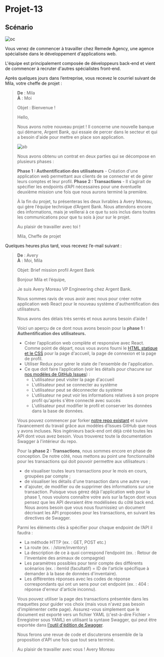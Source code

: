 # Projet-13

## Scénario

![oc](https://user.oc-static.com/upload/2023/10/10/16969371520395_Section%20mission.png)
  
Vous venez de commencer à travailler chez Remede Agency, une agence spécialisée dans le développement d'applications web.
  
L'équipe est principalement composée de développeurs back-end et vient de commencer à recruter d'autres spécialistes front-end. 
  
Après quelques jours dans l’entreprise, vous recevez le courriel suivant de Mila, votre cheffe de projet :
  
> **De** : Mila  
> **À** : Moi
>
> Objet : Bienvenue !
>
> Hello,
> 
> Nous avons notre nouveau projet ! Il concerne une nouvelle banque qui démarre, Argent Bank, qui essaie de percer dans le secteur et qui a besoin d'aide pour mettre en place son application.
>
> 
>
> ![ab](https://user.oc-static.com/upload/2023/12/28/17037832302526_Capture%20d%E2%80%99e%CC%81cran%202023-12-28%20a%CC%80%2018.07.01.png)
> 
> Nous avons obtenu un contrat en deux parties qui se décompose en plusieurs phases :
> 
> **Phase 1 : Authentification des utilisateurs** - Création d'une application web permettant aux clients de se connecter et de gérer leurs comptes et leur profil.
> **Phase 2 : Transactions** - Il s’agirait de spécifier les endpoints d’API nécessaires pour une éventuelle deuxième mission une fois que nous aurons terminé la première.
>
> À la fin du projet, tu présenteras les deux livrables à Avery Moreau, qui gère l’équipe technique d’Argent Bank.
> Nous attendons encore des informations, mais je veillerai à ce que tu sois inclus dans toutes les communications pour que tu sois à jour sur le projet.
> 
> Au plaisir de travailler avec toi !
>
> Mila, Cheffe de projet
  
Quelques heures plus tard, vous recevez l’e-mail suivant :
  
> **De** : Avery  
> **À** : Moi, Mila
>
> Objet: Brief mission profil Argent Bank
> 
> Bonjour Mila et l’équipe,
> 
> Je suis Avery Moreau VP Engineering chez Argent Bank.
> 
> Nous sommes ravis de vous avoir avec nous pour créer notre application web React pour le nouveau système d'authentification des utilisateurs.
> 
> Nous avons des délais très serrés et nous aurons besoin d’aide !
>
> Voici un aperçu de ce dont nous avons besoin pour la **phase 1 : Authentification des utilisateurs.**
> 
> + Créer l’application web complète et responsive avec React. Comme point de départ, nous vous avons fourni le [HTML statique et le CSS](https://github.com/OpenClassrooms-Student-Center/Project-10-Bank-API/tree/master/designs) pour la page d'accueil, la page de connexion et la page de profil.
> + Utiliser Redux pour gérer le state de l'ensemble de l'application.
> + Ce que doit faire l’application (voir les détails pour chacune sur [nos modèles de GitHub Issues](https://github.com/OpenClassrooms-Student-Center/Project-10-Bank-API/tree/master/.github/ISSUE_TEMPLATE)) :
>   - L'utilisateur peut visiter la page d'accueil
>   - L'utilisateur peut se connecter au système
>   - L'utilisateur peut se déconnecter du système
>   - L'utilisateur ne peut voir les informations relatives à son propre profil qu'après s'être connecté avec succès
>   - L'utilisateur peut modifier le profil et conserver les données dans la base de données. 
> 
> Vous pouvez commencer par forker [notre repo existant](https://github.com/OpenClassrooms-Student-Center/Project-10-Bank-API) et suivre l’avancement du travail grâce aux modèles d’Issues GitHub que nous y avons incluses.
> Nos ingénieurs back-end ont déjà créé toutes les API dont vous avez besoin. Vous trouverez toute la documentation Swagger à l'intérieur du repo.
> 
> Pour la **phase 2 : Transactions**, nous sommes encore en phase de conception. De notre côté, nous mettons au point une fonctionnalité pour les transactions qui doit pouvoir permettre aux utilisateurs :
> 
> + de visualiser toutes leurs transactions pour le mois en cours, groupées par compte ;
> + de visualiser les détails d'une transaction dans une autre vue ;
> + d'ajouter, de modifier ou de supprimer des informations sur une transaction.
>Puisque vous gérez déjà l'application web pour la phase 1, nous voulons connaître votre avis sur la façon dont vous pensez que les API devraient être modélisées du côté back end. Nous avons besoin que vous nous fournissiez un document décrivant les API proposées pour les transactions, en suivant les directives de Swagger. 
>
>  Parmi les éléments clés à spécifier pour chaque endpoint de l’API il faudra :
> + La méthode HTTP (ex. : GET, POST etc.)
> + La route (ex. : /store/inventory)
> + La description de ce à quoi correspond l’endpoint (ex. : Retour de l'inventaire des animaux de compagnie)
> + Les paramètres possibles pour tenir compte des différents scénarios (ex. : itemId (facultatif) = ID de l'article spécifique à demander à la base de données d'inventaire).
> + Les différentes réponses avec les codes de réponse correspondants qui ont un sens pour cet endpoint (ex. : 404 : réponse d'erreur d'article inconnu).
>
> Vous pouvez utiliser la page des transactions présentée dans les maquettes pour guider vos choix (mais vous n'avez pas besoin d'implémenter cette page). Assurez-vous simplement que le document est exporté vers un fichier YAML (c'est-à-dire Fichier > Enregistrer sous YAML) en utilisant la syntaxe Swagger, qui peut être exportée dans [l'outil d'édition de Swagger](https://editor.swagger.io/).
> 
> Nous ferons une revue de code et discuterons ensemble de la proposition d'API une fois que tout sera terminé.
>
> Au plaisir de travailler avec vous !
> Avery Moreau
